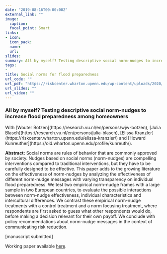 ```yaml
---
date: "2019-08-16T00:00:00Z"
external_link: ""
image:
  caption: 
  focal_point: Smart
links:
- icon: 
  icon_pack: 
  name: 
  url: 
slides: 
summary: All by myself? Testing descriptive social norm-nudges to increase flood preparedness among homeowners. With Wouter Botzen, Julia Blasch, Elissa Kranzler and Howard Kunreuther.
tags:
- 
title: Social norms for flood preparedness
url_code: ""
url_pdf: "https://riskcenter.wharton.upenn.edu/wp-content/uploads/2020/05/Social-norms_Mol-etal.pdf"
url_slides: ""
url_video: ""
---
```


<h3> All by myself? Testing descriptive social norm-nudges to increase flood preparedness among homeowners </h3> 
With [Wouter Botzen](https://research.vu.nl/en/persons/wjw-botzen), [Julia Blasch](https://research.vu.nl/en/persons/julia-blasch), [Elissa Kranzler](https://riskcenter.wharton.upenn.edu/elissa-kranzler/) and [Howard Kunreuther](https://oid.wharton.upenn.edu/profile/kunreuth/). 

<b>Abstract:</b>
Social norms are rules of behavior that are commonly approved by society. Nudges based on social norms (norm-nudges) are compelling interventions compared to traditional interventions, but they have to be carefully designed to be effective. This paper adds to the growing literature on the effectiveness of norm-nudges by analyzing the effectiveness of different norm-nudge messages with varying transparency on individual flood preparedness. We test two empirical norm-nudge frames with a large sample in two European countries, to evaluate the possible interactions between norm-nudge effectiveness, individual characteristics and intercultural differences. We contrast these empirical norm-nudge treatments with a control treatment and a norm focusing treatment, where respondents are first asked to guess what other respondents would do, before making a decision relevant for their own payoff. We conclude with policy recommendations about norm-nudge messages in the context of communicating risk reduction.


[manuscript submitted] 

Working paper available [here](https://riskcenter.wharton.upenn.edu/wp-content/uploads/2020/05/Social-norms_Mol-etal.pdf).